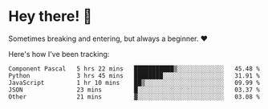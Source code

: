 # Hey there! 👋
Sometimes breaking and entering, but always a beginner. ❤️

Here's how I've been tracking:
<!--START_SECTION:waka-->

```text
Component Pascal   5 hrs 22 mins   ███████████▒░░░░░░░░░░░░░   45.48 %
Python             3 hrs 45 mins   ████████░░░░░░░░░░░░░░░░░   31.91 %
JavaScript         1 hr 10 mins    ██▒░░░░░░░░░░░░░░░░░░░░░░   09.99 %
JSON               23 mins         █░░░░░░░░░░░░░░░░░░░░░░░░   03.37 %
Other              21 mins         ▓░░░░░░░░░░░░░░░░░░░░░░░░   03.08 %
```

<!--END_SECTION:waka-->
